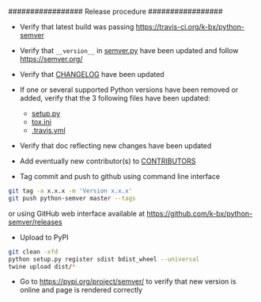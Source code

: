 #################
Release procedure
#################

* Verify that latest build was passing https://travis-ci.org/k-bx/python-semver

* Verify that `__version__` in [semver.py](https://github.com/k-bx/python-semver/blob/master/semver.py) have been updated and follow https://semver.org/

* Verify that [CHANGELOG](https://github.com/k-bx/python-semver/blob/master/CHANGELOG.rst) have been updated

* If one or several supported Python versions have been removed or added, verify that the 3 following files have been updated:
  * [setup.py](https://github.com/k-bx/python-semver/blob/master/setup.py)
  * [tox.ini](https://github.com/k-bx/python-semver/blob/master/tox.ini)
  * [.travis.yml](https://github.com/k-bx/python-semver/blob/master/.travis.yml)

* Verify that doc reflecting new changes have been updated

* Add eventually new contributor(s) to [CONTRIBUTORS](https://github.com/k-bx/python-semver/blob/master/CONTRIBUTORS)

* Tag commit and push to github using command line interface

```bash
git tag -a x.x.x -m 'Version x.x.x'
git push python-semver master --tags
```

or using GitHub web interface available at https://github.com/k-bx/python-semver/releases

* Upload to PyPI

```bash
git clean -xfd
python setup.py register sdist bdist_wheel --universal
twine upload dist/*
```

* Go to https://pypi.org/project/semver/ to verify that new version is online and page is rendered correctly
